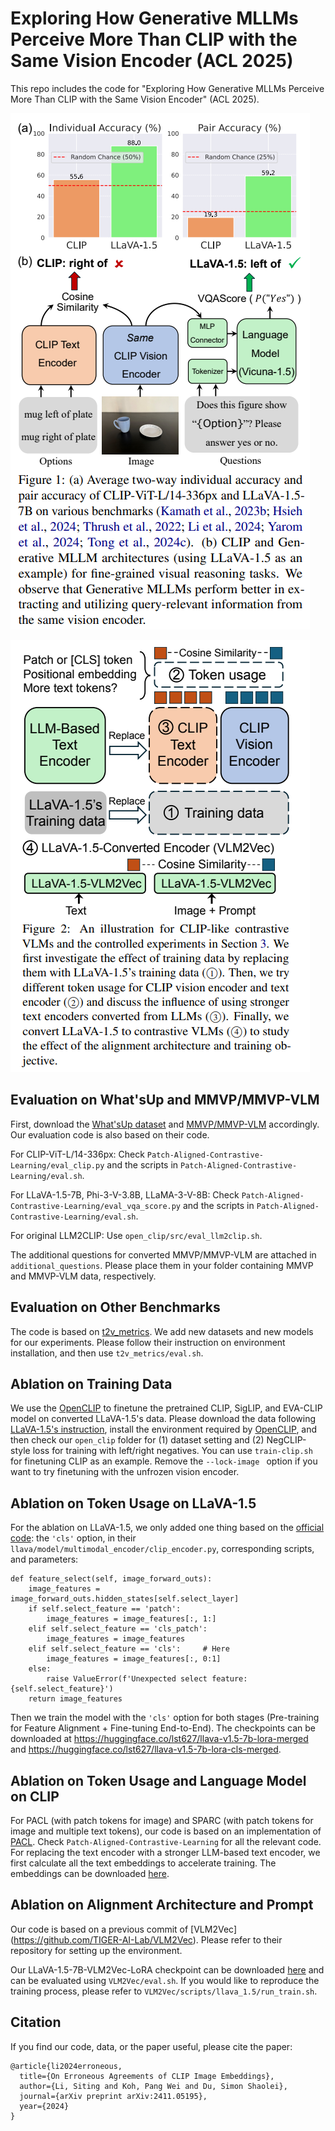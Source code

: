 # Exploring How Generative MLLMs Perceive More Than CLIP with the Same Vision Encoder (ACL 2025)

This repo includes the code for "Exploring How Generative MLLMs Perceive More Than CLIP with the Same Vision Encoder" (ACL 2025). 

![Overview](figs/overview.png)

![Ablations](figs/ablations.png)

## Evaluation on What'sUp and MMVP/MMVP-VLM

First, download the [What'sUp dataset](https://github.com/amitakamath/whatsup_vlms) and [MMVP/MMVP-VLM](https://github.com/tsb0601/MMVP) accordingly. Our evaluation code is also based on their code.

For CLIP-ViT-L/14-336px: Check `Patch-Aligned-Contrastive-Learning/eval_clip.py` and the scripts in `Patch-Aligned-Contrastive-Learning/eval.sh`.

For LLaVA-1.5-7B, Phi-3-V-3.8B, LLaMA-3-V-8B: Check `Patch-Aligned-Contrastive-Learning/eval_vqa_score.py` and the scripts in `Patch-Aligned-Contrastive-Learning/eval.sh`.

For original LLM2CLIP: Use `open_clip/src/eval_llm2clip.sh`.

The additional questions for converted MMVP/MMVP-VLM are attached in `additional_questions`. Please place them in your folder containing MMVP and MMVP-VLM data, respectively.

## Evaluation on Other Benchmarks

The code is based on [t2v_metrics](https://github.com/linzhiqiu/t2v_metrics). We add new datasets and new models for our experiments. Please follow their instruction on environment installation, and then use `t2v_metrics/eval.sh`.

## Ablation on Training Data

We use the [OpenCLIP](https://github.com/mlfoundations/open_clip) to finetune the pretrained CLIP, SigLIP, and EVA-CLIP model on converted LLaVA-1.5's data. Please download the data following [LLaVA-1.5's instruction](https://github.com/haotian-liu/LLaVA), install the environment required by [OpenCLIP](https://github.com/mlfoundations/open_clip), and then check our `open_clip` folder for (1) dataset setting and (2) NegCLIP-style loss for training with left/right negatives. You can use `train-clip.sh` for finetuning CLIP as an example. Remove the `--lock-image ` option if you want to try finetuning with the unfrozen vision encoder.

## Ablation on Token Usage on LLaVA-1.5

For the ablation on LLaVA-1.5, we only added one thing based on the [official code](https://github.com/haotian-liu/LLaVA): the `'cls'` option, in their `llava/model/multimodal_encoder/clip_encoder.py`, corresponding scripts, and parameters:

```
def feature_select(self, image_forward_outs):
    image_features = image_forward_outs.hidden_states[self.select_layer]
    if self.select_feature == 'patch':
        image_features = image_features[:, 1:]
    elif self.select_feature == 'cls_patch':
        image_features = image_features
    elif self.select_feature == 'cls':     # Here
        image_features = image_features[:, 0:1]
    else:
        raise ValueError(f'Unexpected select feature: {self.select_feature}')
    return image_features
```

Then we train the model with the `'cls'` option for both stages (Pre-training for Feature Alignment + Fine-tuning End-to-End). The checkpoints can be downloaded at https://huggingface.co/lst627/llava-v1.5-7b-lora-merged and https://huggingface.co/lst627/llava-v1.5-7b-lora-cls-merged.

## Ablation on Token Usage and Language Model on CLIP

For PACL (with patch tokens for image) and SPARC (with patch tokens for image and multiple text tokens), our code is based on an implementation of [PACL](https://github.com/NMS05/Patch-Aligned-Contrastive-Learning). Check `Patch-Aligned-Contrastive-Learning` for all the relevant code. For replacing the text encoder with a stronger LLM-based text encoder, we first calculate all the text embeddings to accelerate training. The embeddings can be downloaded [here]().

## Ablation on Alignment Architecture and Prompt

Our code is based on a previous commit of [VLM2Vec] (https://github.com/TIGER-AI-Lab/VLM2Vec). Please refer to their repository for setting up the environment.

Our LLaVA-1.5-7B-VLM2Vec-LoRA checkpoint can be downloaded [here](https://huggingface.co/lst627/LLaVA-1.5-7B-VLM2Vec-LoRA) and can be evaluated using `VLM2Vec/eval.sh`. If you would like to reproduce the training process, please refer to `VLM2Vec/scripts/llava_1.5/run_train.sh`. 

## Citation

If you find our code, data, or the paper useful, please cite the paper:

```
@article{li2024erroneous,
  title={On Erroneous Agreements of CLIP Image Embeddings},
  author={Li, Siting and Koh, Pang Wei and Du, Simon Shaolei},
  journal={arXiv preprint arXiv:2411.05195},
  year={2024}
}
```